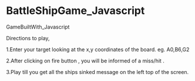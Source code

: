 # BattleShipGame_Javascript
GameBuiltWith_Javascript

Directions to play,

1.Enter your target looking at the x,y coordinates of the board.
eg. A0,B6,G2

2.After clicking on fire button , you will be informed of a miss/hit .

3.Play till you get all the ships sinked message on the left top of the screen.
